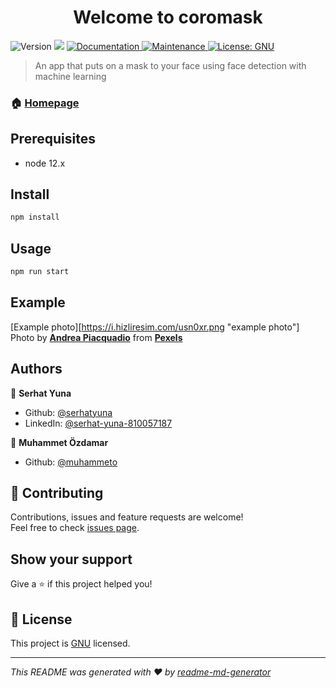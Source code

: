 <h1 align="center">Welcome to coromask</h1>
<p>
  <img alt="Version" src="https://img.shields.io/badge/version-0.3.0-blue.svg?cacheSeconds=2592000" />
  <img src="https://img.shields.io/badge/node-12.x-blue.svg" />
  <a href="https://github.com/serhatyuna/coromask#readme" target="_blank">
    <img alt="Documentation" src="https://img.shields.io/badge/documentation-yes-brightgreen.svg" />
  </a>
  <a href="https://github.com/heroku/node-js-getting-started/graphs/commit-activity" target="_blank">
    <img alt="Maintenance" src="https://img.shields.io/badge/Maintained%3F-yes-green.svg" />
  </a>
  <a href="https://github.com/serhatyuna/coromask/blob/master/LICENSE" target="_blank">
    <img alt="License: GNU" src="https://img.shields.io/github/license/serhatyuna/coromask" />
  </a>
</p>

> An app that puts on a mask to your face using face detection with machine learning

### 🏠 [Homepage](https://coromask.herokuapp.com)

## Prerequisites

- node 12.x

## Install

```sh
npm install
```

## Usage

```sh
npm run start
```

## Example

[Example photo][https://i.hizliresim.com/usn0xr.png "example photo"]
Photo by **[Andrea Piacquadio](https://www.pexels.com/@olly?utm_content=attributionCopyText&utm_medium=referral&utm_source=pexels)** from **[Pexels](https://www.pexels.com/photo/woman-in-pink-and-white-plaid-shirt-3934282/?utm_content=attributionCopyText&utm_medium=referral&utm_source=pexels)**

## Authors

👤 **Serhat Yuna**

- Github: [@serhatyuna](https://github.com/serhatyuna)
- LinkedIn: [@serhat-yuna-810057187](https://linkedin.com/in/serhat-yuna-810057187)

👤 **Muhammet Özdamar**

- Github: [@muhammeto](https://github.com/muhammeto)

## 🤝 Contributing

Contributions, issues and feature requests are welcome!<br />Feel free to check [issues page](https://github.com/serhatyuna/coromask/issues).

## Show your support

Give a ⭐️ if this project helped you!

## 📝 License

This project is [GNU](https://github.com/serhatyuna/coromask/blob/master/LICENSE) licensed.

---

_This README was generated with ❤️ by [readme-md-generator](https://github.com/kefranabg/readme-md-generator)_
